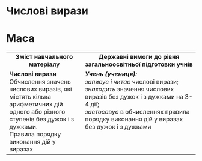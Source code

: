 # Числові вирази
# Маса
<table>
  <tr>
    <td width="40%" align="center"><b>Зміст навчального матеріалу<b></td>
    <td width="60%" align="center"><b>Державні вимоги до рівня загальноосвітньої підготовки учнів</b></td>
  </tr>
  <tr>
    <td width="40%" style="vertical-align:top !important;"><b>Числові вирази</b><br>
Обчислення значень числових виразів, які містять кілька арифметичних дій одного або різного ступенів без дужок і з дужками. <br>
Правила порядку виконання дій у виразах<br></td>
    <td width="60%" style="vertical-align:top !important;"><i><b>Учень (учениця):</b></i><br>
<i>записує і читає</i> числові вирази;<br>
<i>знаходить</i> значення числових виразів без дужок і з дужками на 3-4 дії;<br>
<i>застосовує</i> в обчисленнях правила порядку виконання дій у виразах без дужок і з дужками<br></td>
  </tr>
</table>
